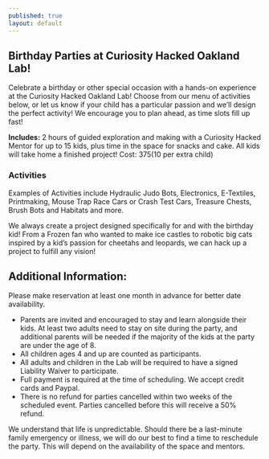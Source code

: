 ```yaml
---
published: true
layout: default
---
```


## Birthday Parties at Curiosity Hacked Oakland Lab!

Celebrate a birthday or other special occasion with a hands-on experience at the Curiosity Hacked Oakland Lab! Choose from our menu of activities below, or let us know if your child has a particular passion and we’ll design the perfect activity! We encourage you to plan ahead, as time slots fill up fast!



**Includes:** 2 hours of guided exploration and making with a Curiosity Hacked Mentor for up to 15 kids, plus time in the space for snacks and cake. All kids will take home a finished project! Cost: $375 ($10 per extra child) 

### Activities

Examples of Activities include Hydraulic Judo Bots, Electronics, E-Textiles, Printmaking, Mouse Trap Race Cars or Crash Test Cars, Treasure Chests, Brush Bots and Habitats and more.

We always create a project designed specifically for and with the birthday kid! From a Frozen fan who wanted to make ice castles to robotic big cats inspired by a kid’s passion for cheetahs and leopards, we can hack up a project to fulfill any vision!



## Additional Information:

Please make reservation at least one month in advance for better date availability.

* Parents are invited and encouraged to stay and learn alongside their kids. At least two adults need to stay on site during the party, and additional parents will be needed if the majority of the kids at the party are under the age of 8.
* All children ages 4 and up are counted as participants.
* All adults and children in the Lab will be required to have a signed Liability Waiver to participate.
* Full payment is required at the time of scheduling. We accept credit cards and Paypal.
* There is no refund for parties cancelled within two weeks of the scheduled event. Parties cancelled before this will receive a 50% refund.

We understand that life is unpredictable. Should there be a last-minute family emergency or illness, we will do our best to find a time to reschedule the party. This will depend on the availability of the space and mentors.

